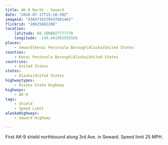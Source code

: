 ```yaml
---
title: AK-9 North - Seward
date: "2016-07-17T15:10:39Z"
imageid: "4384734159547601463"
flickrid: "28625882286"
location:
    latitude: 60.1008027777778
    longitude: -149.441955555556
places:
    - Seward|Kenai Peninsula Borough|Alaska|United States
counties:
    - Kenai Peninsula Borough|Alaska|United States
countries:
    - United States
states:
    - Alaska|United States
highwaytypes:
    - Alaska State Highway
highways:
    - AK-9
tags:
    - Shield
    - Speed Limit
alaskaHighways:
    - Seward Highway

---
```

First AK-9 shield northbound along 3rd Ave. in Seward.  Speed limit 25 MPH.